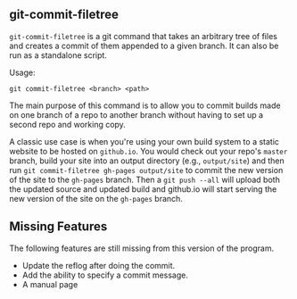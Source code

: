 git-commit-filetree
-------------------

`git-commit-filetree` is a git command that takes an arbitrary tree of
files and creates a commit of them appended to a given branch. It can
also be run as a standalone script.

Usage:

    git commit-filetree <branch> <path>

The main purpose of this command is to allow you to commit builds made
on one branch of a repo to another branch without having to set up a
second repo and working copy.

A classic use case is when you're using your own build system to a
static website to be hosted on `github.io`. You would check out your
repo's `master` branch, build your site into an output directory (e.g.,
`output/site`) and then run `git commit-filetree gh-pages output/site`
to commit the new version of the site to the `gh-pages` branch. Then a
`git push --all` will upload both the updated source and updated build
and github.io will start serving the new version of the site on the
`gh-pages` branch.

Missing Features
----------------

The following features are still missing from this version of the
program.

* Update the reflog after doing the commit.
* Add the ability to specify a commit message.
* A manual page
